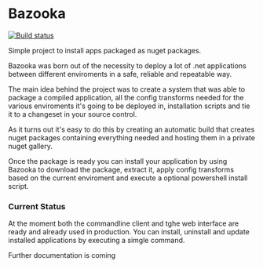 # Bazooka

[![Build status](https://ci.appveyor.com/api/projects/status/qkf670rlxsqrvvcw?svg=true)](https://ci.appveyor.com/project/Bjornej/bazooka)

Simple project to install apps packaged as nuget packages.

Bazooka was born out of the necessity to deploy a lot of .net applications between different enviroments in a safe, reliable and repeatable way.


The main idea behind the project was to create a system that was able to package a compiled application, all the config transforms needed for the various enviroments it's going to be deployed in, installation scripts and tie it to a changeset in your source control.

As it turns out it's easy to do this by creating an automatic build that creates nuget packages containing everything needed and hosting them in a private nuget gallery.

Once the package is ready you can install your application by using Bazooka to download the package, extract it, apply config transforms based on the current enviroment and execute a optional powershell install script.

### Current Status

At the moment both the commandline client and tghe web interface are ready and already used in production. You can install, uninstall and update installed applications by executing a simgle command.

Further documentation is coming



